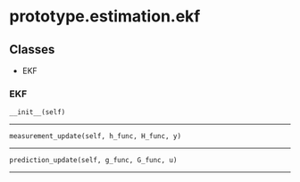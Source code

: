 # prototype.estimation.ekf

## Classes

- EKF


### EKF


    __init__(self)


---

    measurement_update(self, h_func, H_func, y)


---

    prediction_update(self, g_func, G_func, u)


---

